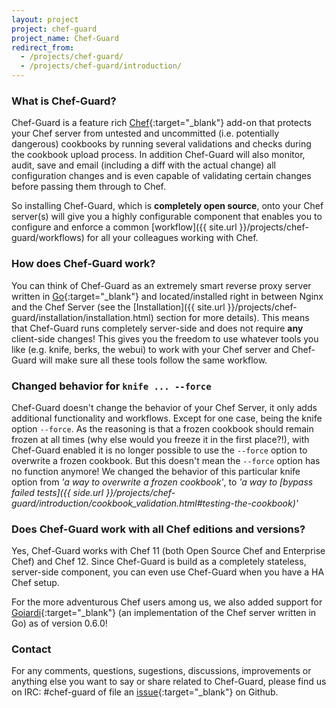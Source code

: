 ```yaml
---
layout: project
project: chef-guard
project_name: Chef-Guard
redirect_from:
  - /projects/chef-guard/
  - /projects/chef-guard/introduction/
---
```


### What is Chef-Guard?
Chef-Guard is a feature rich [Chef](http://www.getchef.com){:target="_blank"} add-on that protects your Chef server from untested and uncommitted (i.e. potentially dangerous) cookbooks by running several validations and checks during the cookbook upload process. In addition Chef-Guard will also monitor, audit, save and email (including a diff with the actual change) all configuration changes and is even capable of validating certain changes before passing them through to Chef.

So installing Chef-Guard, which is **completely open source**, onto your Chef server(s) will give you a highly configurable component that enables you to configure and enforce a common [workflow]({{ site.url }}/projects/chef-guard/workflows) for all your colleagues working with Chef.

### How does Chef-Guard work?
You can think of Chef-Guard as an extremely smart reverse proxy server written in [Go](https://golang.org/){:target="_blank"} and located/installed right in between Nginx and the Chef Server (see the [Installation]({{ site.url }}/projects/chef-guard/installation/installation.html) section for more details). This means that Chef-Guard runs completely server-side and does not require **any** client-side changes! This gives you the freedom to use whatever tools you like (e.g. knife, berks, the webui) to work with your Chef server and Chef-Guard will make sure all these tools follow the same workflow.

### Changed behavior for `knife ... --force`
Chef-Guard doesn't change the behavior of your Chef Server, it only adds additional functionality and workflows. Except for one case, being the knife option `--force`. As the reasoning is that a frozen cookbook should remain frozen at all times (why else would you freeze it in the first place?!), with Chef-Guard enabled it is no longer possible to use the `--force` option to overwrite a frozen cookbook. But this doesn't mean the `--force` option has no function anymore! We changed the behavior of this particular knife option from _'a way to overwrite a frozen cookbook'_, to _'a way to [bypass failed tests]({{ side.url }}/projects/chef-guard/introduction/cookbook_validation.html#testing-the-cookbook)'_

### Does Chef-Guard work with all Chef editions and versions?
Yes, Chef-Guard works with Chef 11 (both Open Source Chef and Enterprise Chef) and Chef 12. Since Chef-Guard is build as a completely stateless, server-side component, you can even use Chef-Guard when you have a HA Chef setup.

For the more adventurous Chef users among us, we also added support for [Goiardi](http://goiardi.gl/){:target="_blank"} (an implementation of the Chef server written in Go) as of version 0.6.0!

### Contact
For any comments, questions, sugestions, discussions, improvements or anything else you want to say or share related to Chef-Guard, please find us on IRC: #chef-guard of file an [issue](https://github.com/xanzy/chef-guard/issues){:target="_blank"} on Github.
